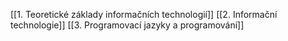 [[1. Teoretické základy informačních technologií]]
[[2. Informační technologie]]
[[3. Programovací jazyky a programování]]